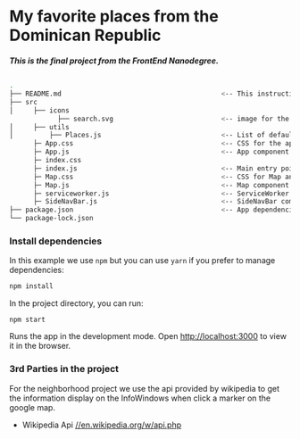 # My favorite places from the Dominican Republic

##### This is the final project from the FrontEnd Nanodegree.
##
```bash
.
├── README.md                                        <-- This instructions file
├── src
│     ├── icons
            ├── search.svg                           <-- image for the search box
│     ├── utils
│         ├── Places.js                              <-- List of default places to be display on the map and sidebar
      ├─ App.css                                     <-- CSS for the app, generated by React
      ├─ App.js                                      <-- App component that contain SideNavBar and Map component
      ├─ index.css
      ├─ index.js                                    <-- Main entry point for the app.
      ├─ Map.css                                     <-- CSS for Map and SideNavBar component
      ├─ Map.js                                      <-- Map component
      ├─ serviceworker.js                            <-- ServiceWorker for the app
      ├─ SideNavBar.js                               <-- SideNavBar component
├── package.json                                     <-- App dependencies
└── package-lock.json
```
### Install dependencies

In this example we use `npm` but you can use `yarn` if you prefer to manage dependencies:

```bash
npm install
```

In the project directory, you can run:
```
npm start
```
Runs the app in the development mode.
Open [http://localhost:3000](http://localhost:3000) to view it in the browser.

### 3rd Parties in the project

For the neighborhood project we use the api provided by wikipedia to get the information display on the InfoWindows when click a marker on the google map.

* Wikipedia Api [//en.wikipedia.org/w/api.php](//en.wikipedia.org/w/api.php)